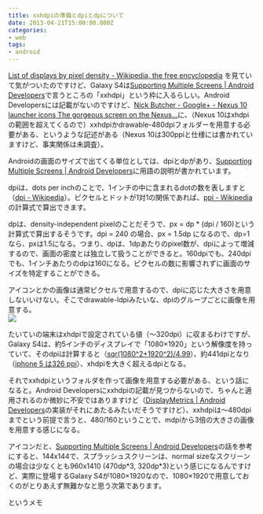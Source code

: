 ```yaml
---
title: xxhdpiの準備とdpiとdpについて
date: 2013-04-21T15:00:00.000Z
categories:
- web
tags:
- android
---
```

[List of displays by pixel density - Wikipedia, the free encyclopedia](http://en.wikipedia.org/wiki/List_of_displays_by_pixel_density) を見ていて気がついたのですけど、Galaxy S4は[Supporting Multiple Screens | Android Developers](http://developer.android.com/guide/practices/screens_support.html)で言うところの「xxhdpi」という枠に入るらしい。Android Developersには記載がないのですけど、[Nick Butcher - Google+ - Nexus 10 launcher icons The gorgeous screen on the Nexus...](https://plus.google.com/+NickButcher/posts/ePQya3KsTjW)に、（Nexus 10はxhdpiの範囲を超えてくるので）xxhdpiかdrawable-480dpiフォルダーを用意する必要がある、というような記述がある（Nexus 10は300ppiと仕様には書かれていますけど、事実関係は未調査）。

<!-- more -->

Androidの画面のサイズで出てくる単位としては、dpiとdpがあり、[Supporting Multiple Screens | Android Developers](http://developer.android.com/guide/practices/screens_support.html)に用語の説明が書かれています。

dpiは、dots per inchのことで、1インチの中に含まれるdotの数を表しますと（[dpi - Wikipedia](http://ja.wikipedia.org/wiki/Dpi)）。ピクセルとドットが1対1の関係であれば、[ppi - Wikipedia](http://ja.wikipedia.org/wiki/Ppi)の計算式で算出できます。

dpは、density-independent pixelのことだそうで、px = dp * (dpi / 160)という計算式で算出するそうです。dpi = 240 の場合、px = 1.5dp になるので、dp=1なら、pxは1.5になる。つまり、dpは、1dpあたりのpixel数が、dpiによって増減するので、画面の密度とは独立して扱うことができると。160dpiでも、240dpiでも、1インチあたりのdpは160になる。ピクセルの数に影響されずに画面のサイズを特定することができる。

アイコンとかの画像は通常ピクセルで用意するので、dpiに応じた大きさを用意しないいけない。そこでdrawable-ldpiみたいな、dpiのグループごとに画像を用意する。  
![](http://developer.android.com/images/screens_support/screens-ranges.png)

たいていの端末はxhdpiで設定されている値（〜320dpi）に収まるわけですが、Galaxy S4は、約5インチのディスプレイで「1080×1920」という解像度を持っていて、そのdpiは計算すると（[sqr(1080^2+1920^2)/4.99](https://www.google.co.jp/search?q=sqr&#x25;281080^2&#x25;2B1920^2&#x25;29&#x25;2F4.99)）、約441dpiとなり（[iphone 5 は326 ppi](http://www.apple.com/jp/iphone/specs.html)）、xhdpiを大きく超えるdpiとなる。

それでxxhdpiというフォルダを作って画像を用意する必要がある、という話になると。Android Developersにxxhdpiの記載が見つからないので、ちゃんと適用されるのか微妙に不安ではありますけど（[DisplayMetrics | Android Developers](http://developer.android.com/reference/android/util/DisplayMetrics.html#DENSITY_XXHIGH)の実装がそれにあたるみたいだそうですけど）、xxhdpiは〜480dpiまでという前提で言うと、480/160ということで、mdpiから3倍の大きさの画像を用意する感じになる。

アイコンだと、[Supporting Multiple Screens | Android Developers](http://developer.android.com/guide/practices/screens_support.html#DesigningResources)の話を参考にすると、144x144で、スプラッシュスクリーンは、normal sizeなスクリーンの場合は少なくとも960x1410 (470dp\*3, 320dp\*3)という感じになるんですけど、実際に登場するGalaxy S4が1080×1920なので、1080×1920で用意しておくのがとりあえず無難かなと思う次第であります。

というメモ
